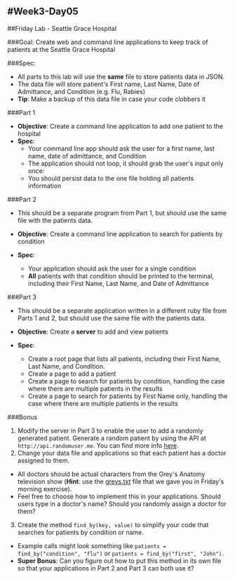 #Week3-Day05
---

##Friday Lab - Seattle Grace Hospital

###Goal: Create web and command line applications to keep track of patients at the Seattle Grace Hospital

###Spec:
- All parts to this lab will use the **same** file to store patients data in JSON.
- The data file will store patient's First name, Last Name, Date of Admittance, and Condition (e.g. Flu, Rabies)
- **Tip**: Make a backup of this data file in case your code clobbers it

###Part 1

- **Objective**: Create a command line application to add one patient to the hospital
- **Spec**:
    - Your command line app should ask the user for a first name, last name, date of admittance, and Condition
    - The application should not loop, it should grab the user's input only once:
    - You should persist data to the one file holding all patients information

###Part 2

- This should be a separate program from Part 1, but should use the same file with the patients data.

- **Objective**: Create a command line application to search for patients by condition
- **Spec**:
    - Your application should ask the user for a single condition
    - **All** patients with that condition should be printed to the terminal, including their First Name, Last Name, and Date of Admittance

###Part 3
- This should be a separate application written in a different ruby file from Parts 1 and 2, but should use the same file with the patients data.

- **Objective**: Create a **server** to add and view patients
- **Spec**:
  - Create a root page that lists all patients, including their First Name, Last Name, and Condition.
  - Create a page to add a patient
  - Create a page to search for patients by condition, handling the case where there are multiple patients in the results
  - Create a page to search for patients by First Name only, handling the case where there are multiple patients in the results



###Bonus
1. Modify the server in Part 3 to enable the user to add a randomly generated patient. Generate a random patient by using the API at ```http://api.randomuser.me```. You can find more info [here](http://randomuser.me).
2. Change your data file and applications so that each patient has a doctor assigned to them.
  - All doctors should be actual characters from the Grey's Anatomy television show (**Hint**: use the [greys.txt](https://github.com/ga-students/rosencrantz/blob/master/w03/d05/Classwork/morning_exercise/greys.txt) file that we gave you in Friday's morning exercise).
  - Feel free to choose how to implement this in your applications. Should users type in a doctor's name? Should you randomly assign a doctor for them?
3. Create the method ```find_by(key, value)``` to simplify your code that searches for patients by condition or name.
  - Example calls might look something like ```patients = find_by("condition", "flu")``` or ```patients = find_by("first", "John")```.
  - **Super Bonus**: Can you figure out how to put this method in its own file so that your applications in Part 2 and Part 3 can both use it?
